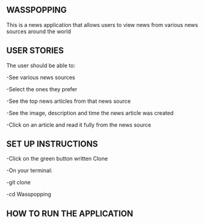 ## WASSPOPPING

This is a news application that allows users to view news from various news sources around the world

## USER STORIES

The user should be able to:

-See various news sources

-Select the ones they prefer

-See the top news articles from that news source

-See the image, description and time the news article was created

-Click on an article and read it fully from the news source


## SET UP INSTRUCTIONS

-Click on the green button written Clone

-On your terminal:

-git clone ` `

-cd Wasspopping

## HOW  TO RUN THE APPLICATION


